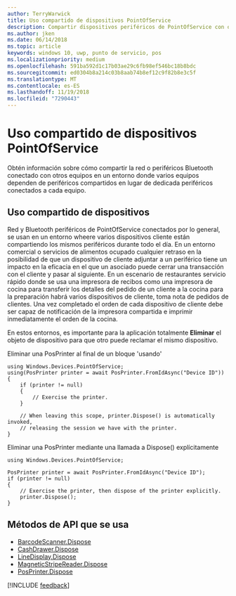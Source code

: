 ```yaml
---
author: TerryWarwick
title: Uso compartido de dispositivos PointOfService
description: Compartir dispositivos periféricos de PointOfService con otras personas
ms.author: jken
ms.date: 06/14/2018
ms.topic: article
keywords: windows 10, uwp, punto de servicio, pos
ms.localizationpriority: medium
ms.openlocfilehash: 591ba592d1c17b03ae29c6fb98ef546bc18b8bdc
ms.sourcegitcommit: ed0304b8a214c03b8aab74b8ef12c9f82b8e3c5f
ms.translationtype: MT
ms.contentlocale: es-ES
ms.lasthandoff: 11/19/2018
ms.locfileid: "7290443"
---
```

# <a name="pointofservice-device-sharing"></a>Uso compartido de dispositivos PointOfService

Obtén información sobre cómo compartir la red o periféricos Bluetooth conectado con otros equipos en un entorno donde varios equipos dependen de periféricos compartidos en lugar de dedicada periféricos conectados a cada equipo.

## <a name="device-sharing"></a>Uso compartido de dispositivos

Red y Bluetooth periféricos de PointOfService conectados por lo general, se usan en un entorno wheere varios dispositivos cliente están compartiendo los mismos periféricos durante todo el día.  En un entorno comercial o servicios de alimentos ocupado cualquier retraso en la posibilidad de que un dispositivo de cliente adjuntar a un periférico tiene un impacto en la eficacia en el que un asociado puede cerrar una transacción con el cliente y pasar al siguiente. En un escenario de restaurantes servicio rápido donde se usa una impresora de recibos como una impresora de cocina para transferir los detalles del pedido de un cliente a la cocina para la preparación habrá varios dispositivos de cliente, toma nota de pedidos de clientes.  Una vez completado el orden de cada dispositivo de cliente debe ser capaz de notificación de la impresora compartida e imprimir inmediatamente el orden de la cocina.

En estos entornos, es importante para la aplicación totalmente **Eliminar** el objeto de dispositivo para que otro puede reclamar el mismo dispositivo.

Eliminar una PosPrinter al final de un bloque 'usando'

```Csharp 
using Windows.Devices.PointOfService;
using(PosPrinter printer = await PosPrinter.FromIdAsync("Device ID"))
{
    if (printer != null)
    {
        // Exercise the printer.
    }

    // When leaving this scope, printer.Dispose() is automatically invoked, 
    // releasing the session we have with the printer.
}
```


Eliminar una PosPrinter mediante una llamada a Dispose() explícitamente

```Csharp 
using Windows.Devices.PointOfService;

PosPrinter printer = await PosPrinter.FromIdAsync("Device ID");
if (printer != null)
{
    // Exercise the printer, then dispose of the printer explicitly.
    printer.Dispose();
}
```

## <a name="api-methods-used"></a>Métodos de API que se usa 

+ [BarcodeScanner.Dispose](https://docs.microsoft.com/uwp/api/windows.devices.pointofservice.barcodescanner.dispose) 
+ [CashDrawer.Dispose](https://docs.microsoft.com/uwp/api/windows.devices.pointofservice.cashdrawer.dispose) 
+ [LineDisplay.Dispose](https://docs.microsoft.com/uwp/api/windows.devices.pointofservice.linedisplay.dispose) 
+ [MagneticStripeReader.Dispose](https://docs.microsoft.com/uwp/api/windows.devices.pointofservice.magneticstripereader.dispose)  
+ [PosPrinter.Dispose](https://docs.microsoft.com/uwp/api/windows.devices.pointofservice.posprinter.dispose) 


[!INCLUDE [feedback](./includes/pos-feedback.md)]
